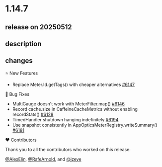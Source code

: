 # 1.14.7

## release on 20250512

## description

## changes

⭐ New Features

* Replace Meter.Id.getTags() with cheaper alternatives <a href="https://github.com/micrometer-metrics/micrometer/pull/6147" data-hovercard-type="pull_request" data-hovercard-url="/micrometer-metrics/micrometer/pull/6147/hovercard">#6147</a>

🐞 Bug Fixes

* MultiGauge doesn't work with MeterFilter.map() <a href="https://github.com/micrometer-metrics/micrometer/pull/6146" data-hovercard-type="pull_request" data-hovercard-url="/micrometer-metrics/micrometer/pull/6146/hovercard">#6146</a>
* Record cache.size in CaffeineCacheMetrics without enabling recordStats() <a href="https://github.com/micrometer-metrics/micrometer/issues/6128" data-hovercard-type="issue" data-hovercard-url="/micrometer-metrics/micrometer/issues/6128/hovercard">#6128</a>
* TimedHandler shutdown hanging indefinitely <a href="https://github.com/micrometer-metrics/micrometer/pull/6194" data-hovercard-type="pull_request" data-hovercard-url="/micrometer-metrics/micrometer/pull/6194/hovercard">#6194</a>
* Use snapshot consistently in AppOpticsMeterRegistry.writeSummary() <a href="https://github.com/micrometer-metrics/micrometer/pull/6181" data-hovercard-type="pull_request" data-hovercard-url="/micrometer-metrics/micrometer/pull/6181/hovercard">#6181</a>

❤️ Contributors

Thank you to all the contributors who worked on this release:

<a class="user-mention notranslate" data-hovercard-type="user" data-hovercard-url="/users/AlexElin/hovercard" data-octo-click="hovercard-link-click" data-octo-dimensions="link_type:self" href="https://github.com/AlexElin">@AlexElin</a>, <a class="user-mention notranslate" data-hovercard-type="user" data-hovercard-url="/users/RafeArnold/hovercard" data-octo-click="hovercard-link-click" data-octo-dimensions="link_type:self" href="https://github.com/RafeArnold">@RafeArnold</a>, and <a class="user-mention notranslate" data-hovercard-type="user" data-hovercard-url="/users/izeye/hovercard" data-octo-click="hovercard-link-click" data-octo-dimensions="link_type:self" href="https://github.com/izeye">@izeye</a>

